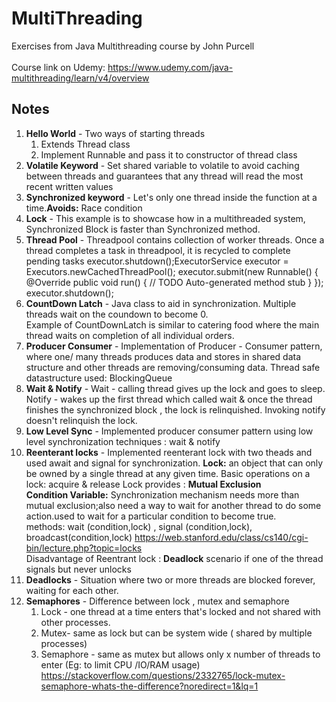 # MultiThreading
Exercises from Java Multithreading course by John Purcell
<br/><br/>
Course link on Udemy: https://www.udemy.com/java-multithreading/learn/v4/overview 

## Notes

1. **Hello World** - Two ways of starting threads 
   1. Extends Thread class
   1. Implement Runnable and pass it to constructor of thread class
1. **Volatile Keyword** - Set shared variable to volatile to avoid caching between threads
	 and guarantees that any thread will read the most recent written values
1. **Synchronized keyword** - Let's only one thread inside the function at a time.**Avoids:** Race condition
1. **Lock** - This example is to showcase how in a multithreaded system, Synchronized Block is faster than Synchronized method. 
1. **Thread Pool** - Threadpool contains collection of worker threads. Once a thread completes a task in threadpool, it is recycled to complete pending tasks
		executor.shutdown();ExecutorService executor = Executors.newCachedThreadPool();
		executor.submit(new Runnable() {
			@Override
			public void run() {
				// TODO Auto-generated method stub
			}
		});
		executor.shutdown();
1. **CountDown Latch** - Java class to aid in synchronization. Multiple threads wait on the coundown to become 0. <br/>Example of CountDownLatch is similar to catering food where the main thread waits on completion of all individual orders.<br/>
1. **Producer Consumer** - Implementation of Producer - Consumer pattern, where one/ many threads produces data and stores in shared data structure and other threads are removing/consuming data. Thread safe datastructure used: BlockingQueue
1. **Wait & Notify** - Wait - calling thread gives up the lock and goes to sleep. Notify - wakes up the first thread which called wait & once the thread finishes the synchronized block , the lock is relinquished. Invoking notify doesn't relinquish the lock.
1. **Low Level Sync** - Implemented producer consumer pattern using low level synchronization techniques : wait & notify
1. **Reenterant locks** - Implemented reenterant lock with two theads and used await and signal for synchronization.
   **Lock:** an object that can only be owned by a single thread at any given time. Basic operations on a lock: acquire & release
  Lock provides : **Mutual Exclusion**  
  **Condition Variable:** Synchronization mechanism needs more than mutual exclusion;also need a way to wait for another thread to do some 	  action.used to wait for a particular condition to become true.  
  methods: wait (condition,lock) , signal (condition,lock), broadcast(condition,lock)
   https://web.stanford.edu/class/cs140/cgi-bin/lecture.php?topic=locks   
   Disadvantage of Reentrant lock : **Deadlock** scenario if one of the thread signals but never unlocks 
1. **Deadlocks** - Situation where two or more threads are blocked forever, waiting for each other.
1. **Semaphores** - Difference between lock , mutex and semaphore
	1. Lock - one thread at a time enters that's locked  and not shared with other processes.
	1. Mutex- same as lock but can be system wide ( shared by multiple processes)
	1. Semaphore - same as mutex but allows only x number of threads to enter  (Eg: to limit CPU /IO/RAM usage)
https://stackoverflow.com/questions/2332765/lock-mutex-semaphore-whats-the-difference?noredirect=1&lq=1
   
   
